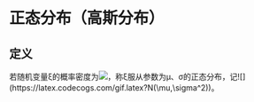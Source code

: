 # 正态分布（高斯分布）

## 定义
若随机变量ξ的概率密度为![](https://latex.codecogs.com/gif.latex?f(x)=\frac{1}{\sqrt{2\pi}\sigma}e^{-\frac{(x-\mu)^2}{2\sigma^2}}(x\in&nbsp;R,\sigma>0))，称ξ服从参数为μ、σ的正态分布，记![](https://latex.codecogs.com/gif.latex?N(\mu,\sigma^2))。
